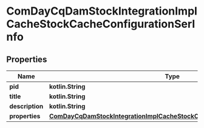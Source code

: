 
# ComDayCqDamStockIntegrationImplCacheStockCacheConfigurationSerInfo

## Properties
Name | Type | Description | Notes
------------ | ------------- | ------------- | -------------
**pid** | **kotlin.String** |  |  [optional]
**title** | **kotlin.String** |  |  [optional]
**description** | **kotlin.String** |  |  [optional]
**properties** | [**ComDayCqDamStockIntegrationImplCacheStockCacheConfigurationSerProperties**](ComDayCqDamStockIntegrationImplCacheStockCacheConfigurationSerProperties.md) |  |  [optional]



